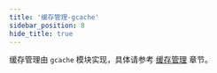 ```yaml
---
title: '缓存管理-gcache'
sidebar_position: 8
hide_title: true
---
```


缓存管理由 `gcache` 模块实现，具体请参考 [缓存管理](../../核心组件-重点/缓存管理/缓存管理.md) 章节。
